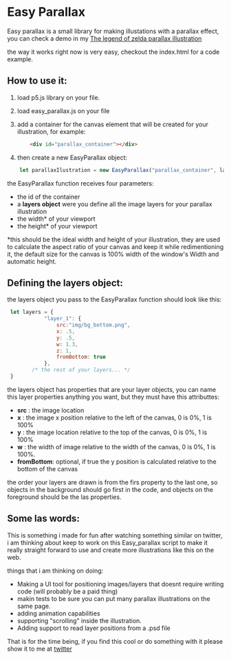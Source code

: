 # Easy Parallax 
Easy parallax is a small library for making illustations with a parallax effect, you can check a demo in my  [The legend of zelda parallax illustration](https://orla.games/zelda)

the way it works right now is very easy, checkout the index.html for a code example. 

## How to use it:

1. load p5.js library on your file. 
2. load easy_parallax.js on your file 
3. add a container for the canvas element that will be created for your illustration, for example: 

    ```html
        <div id="parallax_container"></div>
    ```
4. then create a new EasyParallax object: 

```javascript
    let parallaxIlustration = new EasyParallax("parallax_container", layers, 2912, 1429); 
```

the EasyParallax function receives four parameters: 

- the id of the container
- a **layers object** were you define all the image layers for your parallax illustration
- the width* of your viewport
- the height* of your viewport

*this should be the ideal width and height of your illustration, they are used to calculate the aspect ratio of your canvas and keep it while redimentioning it, the default size for the canvas is 100% width of the window's Width and automatic height. 

## Defining the layers object: 

the layers object you pass to the EasyParallax function should look like this: 

```javascript
 let layers = {
            "layer_1": {
                src:"img/bg_bottom.png",
                x: .5,
                y: .5, 
                w: 1.3, 
                z: 1,
                fromBottom: true
            },
        /* the rest of your layers... */
 }
```

the layers object has properties that are your layer objects, you can name this layer properties anything you want, but they must have this attributtes: 

- **src** : the image location  
- **x** : the image x position relative to the left of the canvas, 0 is 0%, 1 is 100%  
- **y** : the image location relative to the top of the canvas, 0 is 0%, 1 is 100%  
- **w** : the width of image relative to the width of the canvas, 0 is 0%, 1 is 100%.
- **fromBottom**: optional, if true the y position is calculated relative to the bottom of the canvas


the order your layers are drawn is from the firs property to the last one, so objects in the background should go first in the code, and objects on the foreground should be the las properties. 


## Some las words: 

This is something i made for fun after watching something similar on twitter, i am thinking about keep to work on this Easy_parallax script to make it really straight forward to use and create more illustrations like this on the web. 

things that i am thinking on doing: 

- Making a UI tool for positioning images/layers that doesnt require writing code (will probably be a paid thing)
- makin tests to be sure you can put many parallax illustrations on the same page. 
- adding animation capabilities 
- supporting "scrolling" inside the illustration. 
- Adding support to read layer positions from a .psd file

That is for the time being, if you find this cool or do something with it please show it to me at [twitter](https://twitter.com/orlax22)
